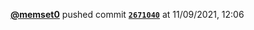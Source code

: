  <a href=https://github.com/memset0><strong>@memset0</strong></a>  pushed commit <a href=https://github.com/memset0/memset0/commit/26710404ab54a994ca347bf9b53e1b4b788d7edc><strong><code>2671040</code></strong></a>  at 11/09/2021, 12:06 
